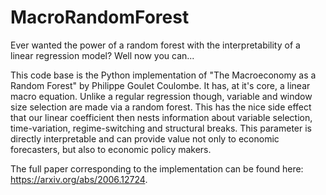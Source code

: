 # MacroRandomForest

Ever wanted the power of a random forest with the interpretability of a linear regression model? Well now you can...

This code base is the Python implementation of "The Macroeconomy as a Random Forest" by Philippe Goulet Coulombe. It has, at it's core, a linear macro equation. Unlike a regular regression though, variable and window size selection are made via a random forest. This has the nice side effect that our linear coefficient then nests information about variable selection, time-variation, regime-switching and structural breaks. This parameter is directly interpretable and can provide value not only to economic forecasters, but also to economic policy makers.


The full paper corresponding to the implementation can be found here: https://arxiv.org/abs/2006.12724. 
